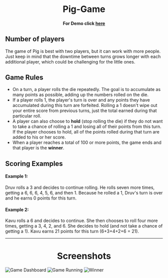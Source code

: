 <h1 align="center"> Pig-Game </h1>
<h4 align="center">For Demo click <a href="https://kiranbaradur.github.io/Pig-Game/">here</a></h4>



## Number of players
  The game of Pig is best with two players, but it can work with more people. Just keep in mind that the downtime between turns grows longer with each additional player, which could be challenging for the little ones.

## Game Rules
* On a turn, a player rolls the die repeatedly. The goal is to accumulate as many points as possible, adding up the numbers rolled on the die.
* If a player rolls 1, the player's turn is over and any points they have accumulated during this turn are forfeited. Rolling a 1 doesn't wipe out your entire score from previous turns, just the total earned during that particular roll.
* A player can also choose to **hold** (stop rolling the die) if they do not want to take a chance of rolling a 1 and losing all of their points from this turn. If the player chooses to hold, all of the points rolled during that turn are added to his or her score.
* When a player reaches a total of 100 or more points, the game ends and that player is the **winner**.

## Scoring Examples

#### Example 1:
  Druv rolls a 3 and decides to continue rolling. He rolls seven more times, getting a 6, 6, 6, 4, 5, 6, and then 1. Because he rolled a 1, Druv's turn is over and he earns 0 points for this turn.

#### Example 2:
  Kavu rolls a 6 and decides to continue. She then chooses to roll four more times, getting a 3, 4, 2, and 6. She decides to hold (and not take a chance of getting a 1). Kavu earns 21 points for this turn (6+3+4+2+6 = 21).

---
<h1 align="center"> Screenshots </h1>

![Game Dashboard](https://github.com/kiranbaradur/Images/blob/master/1.PNG)
![Game Running](https://github.com/kiranbaradur/Images/blob/master/2.PNG)
![Winner](https://github.com/kiranbaradur/Images/blob/master/3.PNG)


[demo]: https://kiranbaradur.github.io/Pig-Game/

